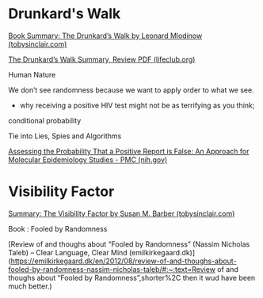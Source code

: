 # Drunkard's Walk

 

[Book Summary: The Drunkard’s Walk by Leonard Mlodinow (tobysinclair.com)](https://www.tobysinclair.com/post/book-summary-the-drunkards-walk-by-leonard-mlodinow)

[The Drunkard’s Walk Summary, Review PDF (lifeclub.org)](https://lifeclub.org/books/the-drunkards-walk-leonard-mlodinow-review-summary)

 

Human Nature

We don’t see randomness because we want to apply order to what we see.

 

- why receiving a positive HIV     test might not be as terrifying as you think;

conditional probability

Tie into Lies, Spies and Algorithms

[Assessing the Probability That a Positive Report is False: An Approach for Molecular Epidemiology Studies - PMC (nih.gov)](https://www.ncbi.nlm.nih.gov/pmc/articles/PMC7713993/)

 

 

# Visibility Factor

[Summary: The Visibility Factor by Susan M. Barber (tobysinclair.com)](https://www.tobysinclair.com/post/the-visibility-factor)

 

 

Book : Fooled by Randomness

[Review of and thoughs about “Fooled by Randomness” (Nassim Nicholas Taleb) – Clear Language, Clear Mind (emilkirkegaard.dk)](https://emilkirkegaard.dk/en/2012/08/review-of-and-thoughs-about-fooled-by-randomness-nassim-nicholas-taleb/#:~:text=Review of and thoughs about “Fooled by Randomness”,shorter%2C then it wud have been much better.)

 